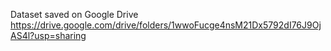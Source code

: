 Dataset saved on Google Drive
https://drive.google.com/drive/folders/1wwoFucge4nsM21Dx5792dI76J9OjAS4l?usp=sharing

